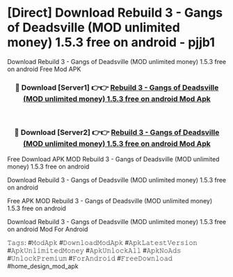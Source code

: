 # [Direct] Download Rebuild 3 - Gangs of Deadsville (MOD unlimited money) 1.5.3 free on android - pjjb1
Download Rebuild 3 - Gangs of Deadsville (MOD unlimited money) 1.5.3 free on android Free Mod APK

<div align="center">
<h3>🔴 Download [Server1] 👉👉 <a href="https://apk-comot.site?title=Rebuild_3_-_Gangs_of_Deadsville_(MOD_unlimited_money)_1.5.3_free_on_android">Rebuild 3 - Gangs of Deadsville (MOD unlimited money) 1.5.3 free on android Mod Apk</a></h3><br>

<h3>🔴 Download [Server2] 👉👉 <a href="https://apk-comot.site?title=Rebuild_3_-_Gangs_of_Deadsville_(MOD_unlimited_money)_1.5.3_free_on_android">Rebuild 3 - Gangs of Deadsville (MOD unlimited money) 1.5.3 free on android Mod Apk</a></h3>
</div>


Free Download APK MOD Rebuild 3 - Gangs of Deadsville (MOD unlimited money) 1.5.3 free on android

Download Rebuild 3 - Gangs of Deadsville (MOD unlimited money) 1.5.3 free on android 

Free APK MOD Rebuild 3 - Gangs of Deadsville (MOD unlimited money) 1.5.3 free on android 

Download Rebuild 3 - Gangs of Deadsville (MOD unlimited money) 1.5.3 free on android Mod For Android

𝚃𝚊𝚐𝚜: #𝙼𝚘𝚍𝙰𝚙𝚔 #𝙳𝚘𝚠𝚗𝚕𝚘𝚊𝚍𝙼𝚘𝚍𝙰𝚙𝚔 #𝙰𝚙𝚔𝙻𝚊𝚝𝚎𝚜𝚝𝚅𝚎𝚛𝚜𝚒𝚘𝚗 #𝙰𝚙𝚔𝚄𝚗𝚕𝚒𝚖𝚒𝚝𝚎𝚍𝙼𝚘𝚗𝚎𝚢 #𝙰𝚙𝚔𝚄𝚗𝚕𝚘𝚌𝚔𝙰𝚕𝚕 #𝙰𝚙𝚔𝙽𝚘𝙰𝚍𝚜 #𝚄𝚗𝚕𝚘𝚌𝚔𝙿𝚛𝚎𝚖𝚒𝚞𝚖 #𝙵𝚘𝚛𝙰𝚗𝚍𝚛𝚘𝚒𝚍 #𝙵𝚛𝚎𝚎𝙳𝚘𝚠𝚗𝚕𝚘𝚊𝚍 #home_design_mod_apk